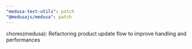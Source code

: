 ```yaml
---
"medusa-test-utils": patch
"@medusajs/medusa": patch
---
```


chores(medusa): Refactoring product update flow to improve handling and performances
